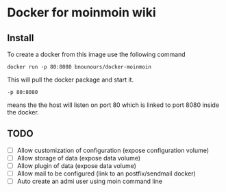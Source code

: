 # Docker for moinmoin wiki
## Install
To create a docker from this image use the following command

```Shell
docker run -p 80:8080 bnounours/docker-moinmoin
```

This will pull the docker package and start it. 
```
-p 80:8080
```
means the the host will listen on port 80 which is linked to port 8080 inside the docker.

## TODO
- [ ] Allow customization of configuration (expose configuration volume)
- [ ] Allow storage of data (expose data volume)
- [ ] Allow plugin of data (expose data volume)
- [ ] Allow mail to be configured (link to an postfix/sendmail docker)
- [ ] Auto create an admi user using moin command line
